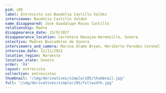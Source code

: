 ```yaml
---
pid: i05
label: Entrevista con Baudelia Castillo Valdez
interviewee: Baudelia Castillo Valdez
name_disappeared: José Guadalupe Rosas Castillo
relationship: Madre
disappearance_date: 15/9/2017
disappearance_location: Carretera Navajoa-Hermosillo, Sonora
colectivo: Madres Buscadoras de Sonora
interviewers_and_camera: Marina Álamo Bryan, Heriberto Paredes Coronel, Rodrigo Caballero
interview_date: 12/11/2021
location_region: Noroeste
location_state: Sonora
order: '04'
layout: entrevista
collection: entrevistas
thumbnail: "/img/derivatives/simple/i05/thumbnail.jpg"
full: "/img/derivatives/simple/i05/fullwidth.jpg"
---
```

